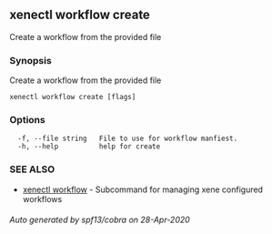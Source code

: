 ## xenectl workflow create

Create a workflow from the provided file

### Synopsis

Create a workflow from the provided file

```
xenectl workflow create [flags]
```

### Options

```
  -f, --file string   File to use for workflow manfiest.
  -h, --help          help for create
```

### SEE ALSO

* [xenectl workflow](xenectl_workflow.md)	 - Subcommand for managing xene configured workflows

###### Auto generated by spf13/cobra on 28-Apr-2020
